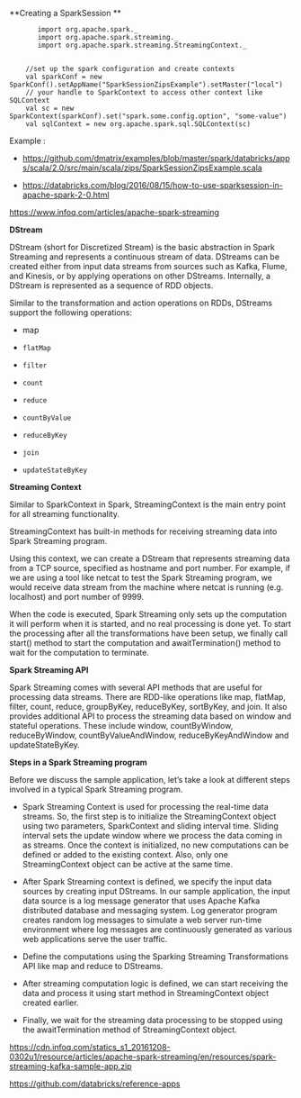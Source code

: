 **Creating a SparkSession      **
      

           import org.apache.spark._
           import org.apache.spark.streaming._
           import org.apache.spark.streaming.StreamingContext._


        //set up the spark configuration and create contexts
        val sparkConf = new SparkConf().setAppName("SparkSessionZipsExample").setMaster("local")
        // your handle to SparkContext to access other context like SQLContext
        val sc = new SparkContext(sparkConf).set("spark.some.config.option", "some-value")
        val sqlContext = new org.apache.spark.sql.SQLContext(sc)

Example :
* https://github.com/dmatrix/examples/blob/master/spark/databricks/apps/scala/2.0/src/main/scala/zips/SparkSessionZipsExample.scala

* https://databricks.com/blog/2016/08/15/how-to-use-sparksession-in-apache-spark-2-0.html




https://www.infoq.com/articles/apache-spark-streaming

**DStream**

DStream (short for Discretized Stream) is the basic abstraction in Spark Streaming and represents a continuous stream of data. DStreams can be created either from input data streams from sources such as Kafka, Flume, and Kinesis, or by applying operations on other DStreams. Internally, a DStream is represented as a sequence of RDD objects.

Similar to the transformation and action operations on RDDs, DStreams support the following operations:

*  map
*     flatMap
*     filter
*     count
*     reduce
*     countByValue
*     reduceByKey
*     join
*     updateStateByKey



**Streaming Context**

Similar to SparkContext in Spark, StreamingContext is the main entry point for all streaming functionality.

StreamingContext has built-in methods for receiving streaming data into Spark Streaming program.

Using this context, we can create a DStream that represents streaming data from a TCP source, specified as hostname and port number. For example, if we are using a tool like netcat to test the Spark Streaming program, we would receive data stream from the machine where netcat is running (e.g. localhost) and port number of 9999.

When the code is executed, Spark Streaming only sets up the computation it will perform when it is started, and no real processing is done yet. To start the processing after all the transformations have been setup, we finally call start() method to start the computation and awaitTermination() method to wait for the computation to terminate.



**Spark Streaming API**

Spark Streaming comes with several API methods that are useful for processing data streams. There are RDD-like operations like map, flatMap, filter, count, reduce, groupByKey, reduceByKey, sortByKey, and join. It also provides additional API to process the streaming data based on window and stateful operations. These include window, countByWindow, reduceByWindow, countByValueAndWindow, reduceByKeyAndWindow and updateStateByKey.


**Steps in a Spark Streaming program**

Before we discuss the sample application, let’s take a look at different steps involved in a typical Spark Streaming program.

* Spark Streaming Context is used for processing the real-time data streams. So, the first step is to initialize the StreamingContext object using two parameters, SparkContext and sliding interval time. Sliding interval sets the update window where we process the data coming in as streams. Once the context is initialized, no new computations can be defined or added to the existing context. Also, only one StreamingContext object can be active at the same time.

* After Spark Streaming context is defined, we specify the input data sources by creating input DStreams. In our sample application, the input data source is a log message generator that uses Apache Kafka distributed database and messaging system. Log generator program creates random log messages to simulate a web server run-time environment where log messages are continuously generated as various web applications serve the user traffic.

* Define the computations using the Sparking Streaming Transformations API like map and reduce to DStreams.

* After streaming computation logic is defined, we can start receiving the data and process it using start method in StreamingContext object created earlier.

* Finally, we wait for the streaming data processing to be stopped using the awaitTermination method of StreamingContext object.




https://cdn.infoq.com/statics_s1_20161208-0302u1/resource/articles/apache-spark-streaming/en/resources/spark-streaming-kafka-sample-app.zip

https://github.com/databricks/reference-apps